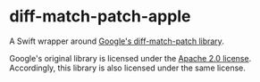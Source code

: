 # diff-match-patch-apple

A Swift wrapper around [Google's diff-match-patch library](https://github.com/google/diff-match-patch).

Google's original library is licensed under the [Apache 2.0 license](https://github.com/google/diff-match-patch/blob/master/LICENSE). Accordingly, this library is also licensed under the same license.
